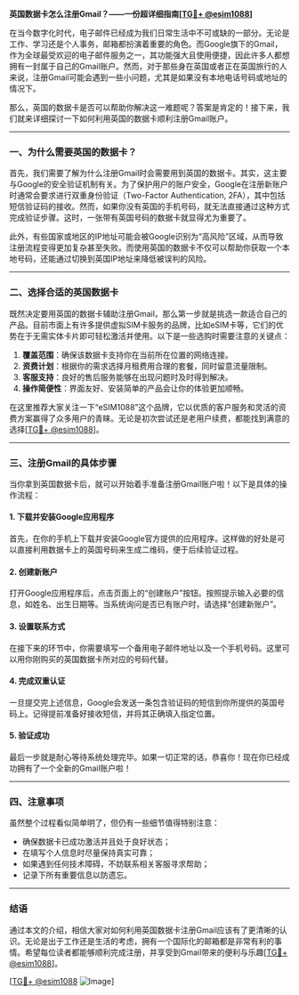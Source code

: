 **英国数据卡怎么注册Gmail？——一份超详细指南[[TG💪+ @esim1088](https://t.me/s/esim1088)]**

在当今数字化时代，电子邮件已经成为我们日常生活中不可或缺的一部分。无论是工作、学习还是个人事务，邮箱都扮演着重要的角色。而Google旗下的Gmail，作为全球最受欢迎的电子邮件服务之一，其功能强大且使用便捷，因此许多人都想拥有一封属于自己的Gmail账户。然而，对于那些身在英国或者正在英国旅行的人来说，注册Gmail可能会遇到一些小问题，尤其是如果没有本地电话号码或地址的情况下。

那么，英国的数据卡是否可以帮助你解决这一难题呢？答案是肯定的！接下来，我们就来详细探讨一下如何利用英国的数据卡顺利注册Gmail账户。

---

### 一、为什么需要英国的数据卡？

首先，我们需要了解为什么注册Gmail时会需要用到英国的数据卡。其实，这主要与Google的安全验证机制有关。为了保护用户的账户安全，Google在注册新账户时通常会要求进行双重身份验证（Two-Factor Authentication, 2FA），其中包括短信验证码的接收。然而，如果你没有英国的手机号码，就无法直接通过这种方式完成验证步骤。这时，一张带有英国号码的数据卡就显得尤为重要了。

此外，有些国家或地区的IP地址可能会被Google识别为“高风险”区域，从而导致注册流程变得更加复杂甚至失败。而使用英国的数据卡不仅可以帮助你获取一个本地号码，还能通过切换到英国IP地址来降低被误判的风险。

---

### 二、选择合适的英国数据卡

既然决定要用英国的数据卡辅助注册Gmail，那么第一步就是挑选一款适合自己的产品。目前市面上有许多提供虚拟SIM卡服务的品牌，比如eSIM卡等，它们的优势在于无需实体卡片即可轻松激活并使用。以下是一些选购时需要注意的关键点：

1. **覆盖范围**：确保该数据卡支持你在当前所在位置的网络连接。
2. **资费计划**：根据你的需求选择月租费用合理的套餐，同时留意流量限制。
3. **客服支持**：良好的售后服务能够在出现问题时及时得到解决。
4. **操作简便性**：界面友好、安装简单的产品会让你的体验更加顺畅。

在这里推荐大家关注一下“eSIM1088”这个品牌，它以优质的客户服务和灵活的资费方案赢得了众多用户的青睐。无论是初次尝试还是老用户续费，都能找到满意的选择[[TG💪+ @esim1088](https://t.me/s/esim1088)]。

---

### 三、注册Gmail的具体步骤

当你拿到英国数据卡后，就可以开始着手准备注册Gmail账户啦！以下是具体的操作流程：

#### 1. 下载并安装Google应用程序
首先，在你的手机上下载并安装Google官方提供的应用程序。这样做的好处是可以直接利用数据卡上的英国号码来生成二维码，便于后续验证过程。

#### 2. 创建新账户
打开Google应用程序后，点击页面上的“创建账户”按钮。按照提示输入必要的信息，如姓名、出生日期等。当系统询问是否已有账户时，请选择“创建新账户”。

#### 3. 设置联系方式
在接下来的环节中，你需要填写一个备用电子邮件地址以及一个手机号码。这里可以用你刚购买的英国数据卡所对应的号码代替。

#### 4. 完成双重认证
一旦提交完上述信息，Google会发送一条包含验证码的短信到你所提供的英国号码上。记得提前准备好接收短信，并将其正确填入指定位置。

#### 5. 验证成功
最后一步就是耐心等待系统处理完毕。如果一切正常的话，恭喜你！现在你已经成功拥有了一个全新的Gmail账户啦！

---

### 四、注意事项

虽然整个过程看似简单明了，但仍有一些细节值得特别注意：

- 确保数据卡已成功激活并且处于良好状态；
- 在填写个人信息时尽量保持真实可靠；
- 如果遇到任何技术障碍，不妨联系相关客服寻求帮助；
- 记录下所有重要信息以防遗忘。

---

### 结语

通过本文的介绍，相信大家对如何利用英国数据卡注册Gmail应该有了更清晰的认识。无论是出于工作还是生活的考虑，拥有一个国际化的邮箱都是非常有利的事情。希望每位读者都能够顺利完成注册，并享受到Gmail带来的便利与乐趣[[TG💪+ @esim1088](https://t.me/s/esim1088)]。

[[TG💪+ @esim1088](https://t.me/s/esim1088) ![Image](https://i.postimg.cc/4NQfJmqS/Snipaste-2025-05-13-00-14-12.png)]